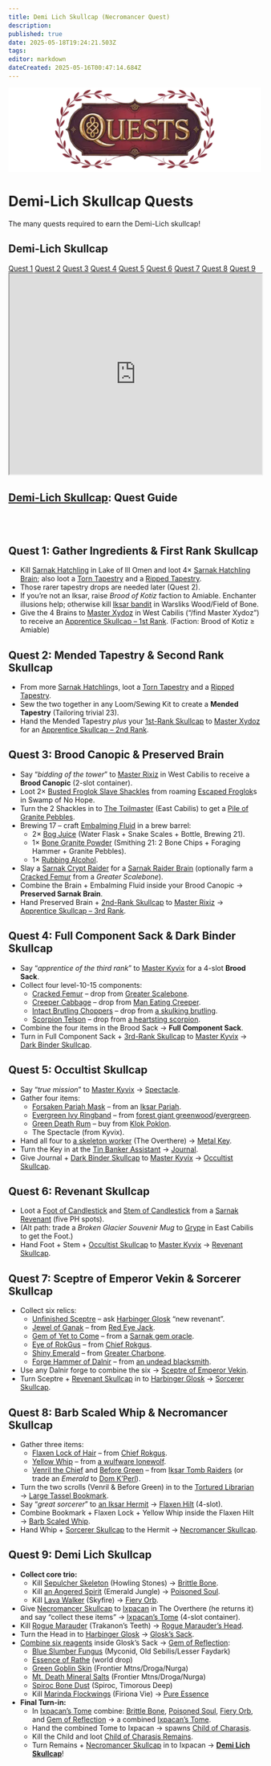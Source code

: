 ```yaml
---
title: Demi Lich Skullcap (Necromancer Quest)
description: 
published: true
date: 2025-05-18T19:24:21.503Z
tags: 
editor: markdown
dateCreated: 2025-05-16T00:47:14.684Z
---
```


<!-- ───────────── Necromancer – Demi-Lich Skullcap ───────────── -->
<div class="page-container">
  <!-- Header ----------------------------------------------------- -->
 <div class="hero-card">
    <img src="/quests/questsbanner.webp" alt="Epic Warrior Weapons Banner" class="hero-img">
    <h1 class="hero-title">Demi-Lich Skullcap Quests</h1>
    <p class="hero-sub">The many quests required to earn the Demi-Lich skullcap!</p>
  </div>
  <!-- Anchor ------------------------------------------------------ -->
  <h2 id="top" class="quest-card">Demi-Lich Skullcap</h2>
  <!-- Quick-Nav --------------------------------------------------- -->
  <nav class="toc-nav">
    <a href="#Quest1">Quest 1</a>
    <a href="#Quest2">Quest 2</a>
    <a href="#Quest3">Quest 3</a>
    <a href="#Quest4">Quest 4</a>
    <a href="#Quest5">Quest 5</a>
    <a href="#Quest6">Quest 6</a>
    <a href="#Quest7">Quest 7</a>
    <a href="#Quest8">Quest 8</a>
    <a href="#Quest9">Quest 9</a>
  </nav>
  <!-- Item Preview ----------------------------------------------- -->
  <iframe src="https://eqdb.net/item/detail/2048043" width="100%" height="400"></iframe>
  <h2><a href="https://eqdb.net/item/detail/2048043">Demi-Lich Skullcap</a>: Quest Guide</h2>
  <br><br>
  <!-- ────────── Quest 1 ────────── -->
  <div class="quest-card" id="Quest1">
    <h2>Quest 1: Gather Ingredients &amp; First Rank Skullcap</h2>
    <ul>
      <li>Kill <a href="https://eqdb.net/npc/detail/85176">Sarnak Hatchling</a> in Lake of Ill Omen and loot 4× <a href="https://eqdb.net/item/detail/12408">Sarnak Hatchling Brain</a>; also loot a <a href="https://eqdb.net/item/detail/12412">Torn Tapestry</a> and a <a href="https://eqdb.net/item/detail/12413">Ripped Tapestry</a>.</li>
      <li>Those rarer tapestry drops are needed later (Quest 2).</li>
      <li>If you’re not an Iksar, raise <em>Brood of Kotiz</em> faction to Amiable. Enchanter illusions help; otherwise kill <a href="https://eqdb.net/npc/detail/79064">Iksar bandit</a> in Warsliks Wood/Field of Bone.</li>
      <li>Give the 4 Brains to <a href="https://eqdb.net/npc/detail/82043">Master Xydoz</a> in West Cabilis (“/find Master Xydoz”) to receive an <a href="https://eqdb.net/item/detail/4260">Apprentice Skullcap – 1st Rank</a>. (Faction: Brood of Kotiz ≥ Amiable)</li>
    </ul>
  </div>

  <!-- ────────── Quest 2 ────────── -->
  <div class="quest-card" id="Quest2">
    <h2>Quest 2: Mended Tapestry &amp; Second Rank Skullcap</h2>
    <ul>
      <li>From more <a href="https://eqdb.net/npc/detail/85176">Sarnak Hatchling</a>s, loot a <a href="https://eqdb.net/item/detail/12412">Torn Tapestry</a> and a <a href="https://eqdb.net/item/detail/12413">Ripped Tapestry</a>.</li>
      <li>Sew the two together in any Loom/Sewing Kit to create a <strong>Mended Tapestry</strong> (Tailoring trivial 23).</li>
      <li>Hand the Mended Tapestry <em>plus</em> your <a href="https://eqdb.net/item/detail/4260">1st-Rank Skullcap</a> to <a href="https://eqdb.net/npc/detail/82043">Master Xydoz</a> for an <a href="https://eqdb.net/item/detail/4261">Apprentice Skullcap – 2nd Rank</a>.</li>
    </ul>
  </div>

  <!-- ────────── Quest 3 ────────── -->
  <div class="quest-card" id="Quest3">
    <h2>Quest 3: Brood Canopic &amp; Preserved Brain</h2>
    <ul>
      <li>Say “<em>bidding of the tower</em>” to <a href="https://eqdb.net/npc/detail/82042">Master Rixiz</a> in West Cabilis to receive a <strong>Brood Canopic</strong> (2-slot container).</li>
      <li>Loot 2× <a href="https://eqdb.net/item/detail/12660">Busted Froglok Slave Shackles</a> from roaming <a href="https://eqdb.net/npc/detail/83241">Escaped Froglok</a>s in Swamp of No Hope.</li>
      <li>Turn the 2 Shackles in to <a href="https://eqdb.net/npc/detail/106066">The Toilmaster</a> (East Cabilis) to get a <a href="https://eqdb.net/item/detail/12689">Pile of Granite Pebbles</a>.</li>
      <li>Brewing 17 – craft <a href="https://www.thjdi.cc/recipe/7650">Embalming Fluid</a> in a brew barrel:
        <ul>
          <li>2× <a href="https://www.thjdi.cc/recipe/7597">Bog Juice</a> (Water Flask + Snake Scales + Bottle, Brewing 21).</li>
          <li>1× <a href="https://www.thjdi.cc/recipe/3813">Bone Granite Powder</a> (Smithing 21: 2 Bone Chips + Foraging Hammer + Granite Pebbles).</li>
          <li>1× <a href="https://eqdb.net/item/detail/12418">Rubbing Alcohol</a>.</li>
        </ul>
      </li>
      <li>Slay a <a href="https://eqdb.net/npc/detail/85029">Sarnak Crypt Raider</a> for a <a href="https://eqdb.net/item/detail/12409">Sarnak Raider Brain</a> (optionally farm a <a href="https://eqdb.net/item/detail/12844">Cracked Femur</a> from a <em>Greater Scalebone</em>).</li>
      <li>Combine the Brain + Embalming Fluid inside your Brood Canopic → <strong>Preserved Sarnak Brain</strong>.</li>
      <li>Hand Preserved Brain + <a href="https://eqdb.net/item/detail/4261">2nd-Rank Skullcap</a> to <a href="https://eqdb.net/npc/detail/82042">Master Rixiz</a> → <a href="https://eqdb.net/item/detail/4262">Apprentice Skullcap – 3rd Rank</a>.</li>
    </ul>
  </div>

  <!-- ────────── Quest 4 ────────── -->
  <div class="quest-card" id="Quest4">
    <h2>Quest 4: Full Component Sack &amp; Dark Binder Skullcap</h2>
    <ul>
      <li>Say “<em>apprentice of the third rank</em>” to <a href="https://www.thjdi.cc/npc/82041">Master Kyvix</a> for a 4-slot <strong>Brood Sack</strong>.</li>
      <li>Collect four level-10-15 components:
        <ul>
          <li><a href="https://www.thjdi.cc/item/12844">Cracked Femur</a> – drop from <a href="https://www.thjdi.cc/npc/85028">Greater Scalebone</a>.</li>
          <li><a href="https://www.thjdi.cc/item/12845">Creeper Cabbage</a> – drop from <a href="https://www.thjdi.cc/npc/83099">Man Eating Creeper</a>.</li>
          <li><a href="https://www.thjdi.cc/item/12810">Intact Brutling Choppers</a> – drop from <a href="https://www.thjdi.cc/npc/79075">a skulking brutling</a>.</li>
          <li><a href="https://www.thjdi.cc/item/12846">Scorpion Telson</a> – drop from <a href="https://www.thjdi.cc/npc/78013">a heartsting scorpion</a>.</li>
        </ul>
      </li>
      <li>Combine the four items in the Brood Sack → <strong>Full Component Sack</strong>.</li>
      <li>Turn in Full Component Sack + <a href="https://eqdb.net/item/detail/4262">3rd-Rank Skullcap</a> to <a href="https://www.thjdi.cc/npc/82041">Master Kyvix</a> → <a href="https://eqdb.net/item/detail/4263">Dark Binder Skullcap</a>.</li>
    </ul>
  </div>

  <!-- ────────── Quest 5 ────────── -->
  <div class="quest-card" id="Quest5">
    <h2>Quest 5: Occultist Skullcap</h2>
    <ul>
      <li>Say “<em>true mission</em>” to <a href="https://www.thjdi.cc/npc/82041">Master Kyvix</a> → <a href="https://eqdb.net/item/detail/12848">Spectacle</a>.</li>
      <li>Gather four items:
        <ul>
          <li><a href="https://www.thjdi.cc/item/12850">Forsaken Pariah Mask</a> – from an <a href="https://www.thjdi.cc/npc/79028">Iksar Pariah</a>.</li>
          <li><a href="https://www.thjdi.cc/item/12851">Evergreen Ivy Ringband</a> – from <a href="https://www.thjdi.cc/npc/79002">forest giant greenwood</a>/<a href="https://www.thjdi.cc/npc/79022">evergreen</a>.</li>
          <li><a href="https://www.thjdi.cc/item/12610">Green Death Rum</a> – buy from <a href="https://www.thjdi.cc/npc/106055">Klok Poklon</a>.</li>
          <li>The Spectacle (from Kyvix).</li>
        </ul>
      </li>
      <li>Hand all four to <a href="https://www.thjdi.cc/npc/93182">a skeleton worker</a> (The Overthere) → <a href="https://www.thjdi.cc/item/12849">Metal Key</a>.</li>
      <li>Turn the Key in at the <a href="https://www.thjdi.cc/npc/93151">Tin Banker Assistant</a> → <a href="https://www.thjdi.cc/item/18065">Journal</a>.</li>
      <li>Give Journal + <a href="https://eqdb.net/item/detail/4263">Dark Binder Skullcap</a> to <a href="https://www.thjdi.cc/npc/82041">Master Kyvix</a> → <a href="https://eqdb.net/item/detail/4264">Occultist Skullcap</a>.</li>
    </ul>
  </div>

  <!-- ────────── Quest 6 ────────── -->
  <div class="quest-card" id="Quest6">
    <h2>Quest 6: Revenant Skullcap</h2>
    <ul>
      <li>Loot a <a href="https://www.thjdi.cc/item/12852">Foot of Candlestick</a> and <a href="https://www.thjdi.cc/item/12853">Stem of Candlestick</a> from a <a href="https://www.thjdi.cc/npc/85098">Sarnak Revenant</a> (five PH spots).</li>
      <li>(Alt path: trade a <em>Broken Glacier Souvenir Mug</em> to <a href="https://www.thjdi.cc/npc/106004">Grype</a> in East Cabilis to get the Foot.)</li>
      <li>Hand Foot + Stem + <a href="https://eqdb.net/item/detail/4264">Occultist Skullcap</a> to <a href="https://www.thjdi.cc/npc/82041">Master Kyvix</a> → <a href="https://eqdb.net/item/detail/4265">Revenant Skullcap</a>.</li>
    </ul>
  </div>

  <!-- ────────── Quest 7 ────────── -->
  <div class="quest-card" id="Quest7">
    <h2>Quest 7: Sceptre of Emperor Vekin &amp; Sorcerer Skullcap</h2>
    <ul>
      <li>Collect six relics:
        <ul>
          <li><a href="https://www.thjdi.cc/item/12873">Unfinished Sceptre</a> – ask <a href="https://www.thjdi.cc/npc/82044">Harbinger Glosk</a> “new revenant”.</li>
          <li><a href="https://www.thjdi.cc/item/12877">Jewel of Ganak</a> – from <a href="https://www.thjdi.cc/npc/84236">Red Eye Jack</a>.</li>
          <li><a href="https://www.thjdi.cc/item/12875">Gem of Yet to Come</a> – from a <a href="https://www.thjdi.cc/npc/85038">Sarnak gem oracle</a>.</li>
          <li><a href="https://www.thjdi.cc/item/12881">Eye of RokGus</a> – from <a href="https://www.thjdi.cc/npc/92135">Chief Rokgus</a>.</li>
          <li><a href="https://www.thjdi.cc/item/12876">Shiny Emerald</a> – from <a href="https://www.thjdi.cc/npc/94000">Greater Charbone</a>.</li>
          <li><a href="https://www.thjdi.cc/item/6038">Forge Hammer of Dalnir</a> – from <a href="https://www.thjdi.cc/npc/104066">an undead blacksmith</a>.</li>
        </ul>
      </li>
      <li>Use any Dalnir forge to combine the six → <a href="https://www.thjdi.cc/item/12874">Sceptre of Emperor Vekin</a>.</li>
      <li>Turn Sceptre + <a href="https://eqdb.net/item/detail/4265">Revenant Skullcap</a> in to <a href="https://www.thjdi.cc/npc/82044">Harbinger Glosk</a> → <a href="https://eqdb.net/item/detail/4266">Sorcerer Skullcap</a>.</li>
    </ul>
  </div>

  <!-- ────────── Quest 8 ────────── -->
  <div class="quest-card" id="Quest8">
    <h2>Quest 8: Barb Scaled Whip &amp; Necromancer Skullcap</h2>
    <ul>
      <li>Gather three items:
        <ul>
          <li><a href="https://www.thjdi.cc/item/12888">Flaxen Lock of Hair</a> – from <a href="https://www.thjdi.cc/npc/92135">Chief Rokgus</a>.</li>
          <li><a href="https://www.thjdi.cc/item/12890">Yellow Whip</a> – from <a href="https://www.thjdi.cc/npc/86154">a wulfware lonewolf</a>.</li>
          <li><a href="https://www.thjdi.cc/item/18069">Venril the Chief</a> and <a href="https://www.thjdi.cc/item/18037">Before Green</a> – from <a href="https://www.thjdi.cc/npc/94118">Iksar Tomb Raiders</a> (or trade an <em>Emerald</em> to <a href="https://www.thjdi.cc/npc/93148">Dom K’Perl</a>).</li>
        </ul>
      </li>
      <li>Turn the two scrolls (Venril & Before Green) in to the <a href="https://www.thjdi.cc/npc/88055">Tortured Librarian</a> → <a href="https://www.thjdi.cc/item/12889">Large Tassel Bookmark</a>.</li>
      <li>Say “<em>great sorcerer</em>” to <a href="https://www.thjdi.cc/npc/82040">an Iksar Hermit</a> → <a href="https://www.thjdi.cc/item/17195">Flaxen Hilt</a> (4-slot).</li>
      <li>Combine Bookmark + Flaxen Lock + Yellow Whip inside the Flaxen Hilt → <a href="https://www.thjdi.cc/item/12886">Barb Scaled Whip</a>.</li>
      <li>Hand Whip + <a href="https://eqdb.net/item/detail/4266">Sorcerer Skullcap</a> to the Hermit → <a href="https://eqdb.net/item/detail/4267">Necromancer Skullcap</a>.</li>
    </ul>
  </div>

  <!-- ────────── Quest 9 ────────── -->
  <div class="quest-card" id="Quest9">
    <h2>Quest 9: Demi Lich Skullcap</h2>
    <ul>
      <li><strong>Collect core trio:</strong>
        <ul>
          <li>Kill <a href="https://www.thjdi.cc/npc/105031">Sepulcher Skeleton</a> (Howling Stones) → <a href="https://www.thjdi.cc/item/48034">Brittle Bone</a>.</li>
          <li>Kill <a href="https://www.thjdi.cc/npc/94073">an Angered Spirit</a> (Emerald Jungle) → <a href="https://www.thjdi.cc/item/48035">Poisoned Soul</a>.</li>
          <li>Kill <a href="https://www.thjdi.cc/npc/91095">Lava Walker</a> (Skyfire) → <a href="https://www.thjdi.cc/item/48036">Fiery Orb</a>.</li>
        </ul>
      </li>
      <li>Give <a href="https://eqdb.net/item/detail/4267">Necromancer Skullcap</a> to <a href="https://www.thjdi.cc/npc/93185">Ixpacan</a> in The Overthere (he returns it) and say “collect these items” → <a href="https://eqdb.net/item/detail/48041">Ixpacan’s Tome</a> (4-slot container).</li>
      <li>Kill <a href="https://www.thjdi.cc/npc/95131">Rogue Marauder</a> (Trakanon’s Teeth) → <a href="https://www.thjdi.cc/item/48037">Rogue Marauder’s Head</a>.</li>
      <li>Turn the Head in to <a href="https://www.thjdi.cc/npc/82044">Harbinger Glosk</a> → <a href="https://www.thjdi.cc/item/48039">Glosk’s Sack</a>.</li>
      <li><a href="https://www.thjdi.cc/recipe/9808">Combine six reagents</a> inside Glosk’s Sack → <a href="https://www.thjdi.cc/item/48040">Gem of Reflection</a>:
        <ul>
          <li><a href="https://www.thjdi.cc/item/22136">Blue Slumber Fungus</a> (Myconid, Old Sebilis/Lesser Faydark)</li>
          <li><a href="https://www.thjdi.cc/item/11805">Essence of Rathe</a> (world drop)</li>
          <li><a href="https://www.thjdi.cc/item/22135">Green Goblin Skin</a> (Frontier Mtns/Droga/Nurga)</li>
          <li><a href="https://www.thjdi.cc/item/16972">Mt. Death Mineral Salts</a> (Frontier Mtns/Droga/Nurga)</li>
          <li><a href="https://www.thjdi.cc/item/16973">Spiroc Bone Dust</a> (Spiroc, Timorous Deep)</li>
          <li>Kill <a href="https://www.thjdi.cc/npc/84305">Marinda Flockwings</a> (Firiona Vie) → <a href="https://www.thjdi.cc/item/48038">Pure Essence</a></li>
        </ul>
      </li>
      <li><strong>Final Turn-in:</strong>
        <ul>
          <li>In <a href="https://eqdb.net/item/detail/48041">Ixpacan’s Tome</a> combine: <a href="https://www.thjdi.cc/item/48034">Brittle Bone</a>, <a href="https://www.thjdi.cc/item/48035">Poisoned Soul</a>, <a href="https://www.thjdi.cc/item/48036">Fiery Orb</a>, and <a href="https://www.thjdi.cc/item/48040">Gem of Reflection</a> → a combined <a href="https://eqdb.net/item/detail/48042">Ixpacan’s Tome</a>.</li>
          <li>Hand the combined Tome to Ixpacan → spawns <a href="https://www.thjdi.cc/npc/93189">Child of Charasis</a>.</li>
          <li>Kill the Child and loot <a href="https://www.thjdi.cc/item/48044">Child of Charasis Remains</a>.</li>
          <li>Turn Remains + <a href="https://eqdb.net/item/detail/4267">Necromancer Skullcap</a> in to Ixpacan → <strong><a href="https://eqdb.net/item/detail/2048043">Demi Lich Skullcap</a></strong>!</li>
        </ul>
      </li>
    </ul>
  </div>

</div>
